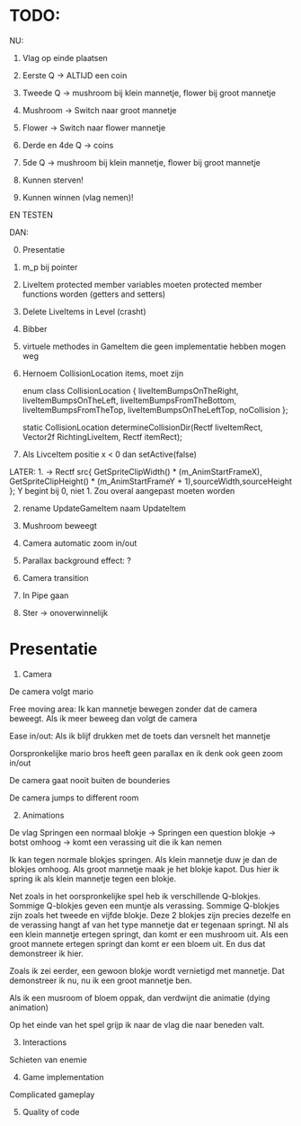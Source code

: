 # TODO:

NU:
1. Vlag op einde plaatsen

2. Eerste Q -> ALTIJD een coin

3. Tweede Q -> mushroom bij klein mannetje, flower bij groot mannetje

4. Mushroom -> Switch naar groot mannetje

5. Flower -> Switch naar flower mannetje

6. Derde en 4de Q -> coins

7. 5de Q -> mushroom bij klein mannetje, flower bij groot mannetje

8. Kunnen sterven!

9. Kunnen winnen (vlag nemen)!

EN TESTEN

DAN:

0. Presentatie

1. m_p bij pointer

2. LiveItem protected member variables moeten protected member functions worden (getters and setters)

3. Delete LiveItems in Level (crasht)

4. Bibber

5. virtuele methodes in GameItem die geen implementatie hebben mogen weg

6. Hernoem CollisionLocation items, moet zijn 

	enum class CollisionLocation {
		liveItemBumpsOnTheRight,
		liveItemBumpsOnTheLeft,
		liveItemBumpsFromTheBottom,
		liveItemBumpsFromTheTop,
		liveItemBumpsOnTheLeftTop,
		noCollision
	};

	static CollisionLocation determineCollisionDir(Rectf liveItemRect, Vector2f RichtingLiveItem, Rectf itemRect);

7. Als LivceItem positie x < 0 dan setActive(false)

LATER:
1. 
-> 			Rectf src{ GetSpriteClipWidth() * (m_AnimStartFrameX), GetSpriteClipHeight() * (m_AnimStartFrameY + 1),sourceWidth,sourceHeight };
	Y begint bij 0, niet 1. Zou overal aangepast moeten worden
	
2. rename UpdateGameItem naam UpdateItem

3. Mushroom beweegt

4. Camera automatic zoom in/out

5. Parallax background effect: ?

6. Camera transition

7. In Pipe gaan

8. Ster -> onoverwinnelijk

# Presentatie

1. Camera

De camera volgt mario

Free moving area: Ik kan mannetje bewegen zonder dat de camera beweegt. Als ik meer beweeg dan volgt de camera

Ease in/out: Als ik blijf drukken met de toets dan versnelt het mannetje 

Oorspronkelijke mario bros heeft geen parallax en ik denk ook geen zoom in/out

De camera gaat nooit buiten de bounderies

De camera jumps to different room

2. Animations

De vlag
Springen een normaal blokje ->
Springen een question blokje -> botst omhoog -> komt een verassing uit die ik kan nemen

Ik kan tegen normale blokjes springen. Als klein mannetje duw je dan de blokjes omhoog. Als groot mannetje
maak je het blokje kapot. Dus hier ik spring ik als klein mannetje tegen een blokje.

Net zoals in het oorspronkelijke spel heb ik verschillende Q-blokjes. Sommige Q-blokjes geven een muntje 
als verassing. Sommige Q-blokjes zijn zoals het tweede en vijfde blokje. Deze 2 blokjes zijn precies dezelfe
en de verassing hangt af van het type mannetje dat er tegenaan springt. Nl
als een klein mannetje ertegen springt, dan komt er een mushroom uit. Als een groot mannete ertegen springt
dan komt er een bloem uit. En dus dat demonstreer ik hier. 

Zoals ik zei eerder, een gewoon blokje wordt vernietigd met mannetje. Dat demonstreer ik nu, nu ik een groot mannetje ben.

Als ik een musroom of bloem oppak, dan verdwijnt die animatie (dying animation)

Op het einde van het spel grijp ik naar de vlag die naar beneden valt.

3. Interactions

Schieten van enemie

4. Game implementation

Complicated gameplay

5. Quality of code


